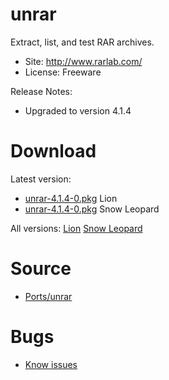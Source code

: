 

# unrar #

Extract, list, and test RAR archives.

  * Site: http://www.rarlab.com/
  * License: Freeware

Release Notes:
  * Upgraded to version 4.1.4


# Download #

Latest version:
  * [unrar-4.1.4-0.pkg](http://code.google.com/p/rudix/downloads/detail?name=unrar-4.1.4-0.pkg) Lion
  * [unrar-4.1.4-0.pkg](http://code.google.com/p/rudix-snowleopard/downloads/detail?name=unrar-4.1.4-0.pkg) Snow Leopard

All versions: [Lion](http://code.google.com/p/rudix/downloads/list?q=unrar) [Snow Leopard](http://code.google.com/p/rudix-snowleopard/downloads/list?q=unrar)

# Source #
  * [Ports/unrar](http://code.google.com/p/rudix/source/browse/Ports/unrar)

# Bugs #
  * [Know issues](http://code.google.com/p/rudix/issues/list?q=unrar)

